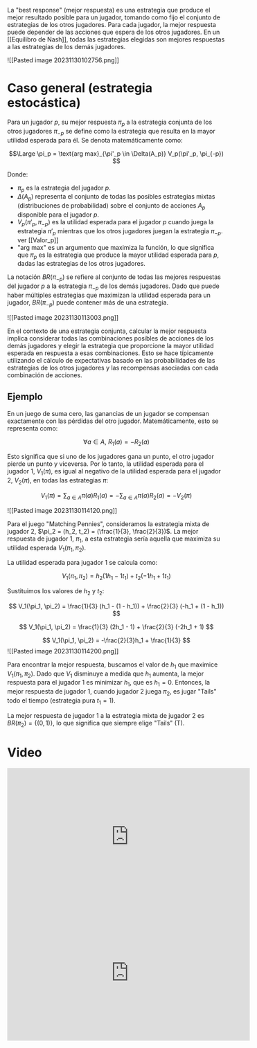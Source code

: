 La "best response" (mejor respuesta) es una estrategia que produce el mejor resultado posible para un jugador, tomando como fijo el conjunto de estrategias de los otros jugadores. Para cada jugador, la mejor respuesta puede depender de las acciones que espera de los otros jugadores. En un [[Equilibro de Nash]], todas las estrategias elegidas son mejores respuestas a las estrategias de los demás jugadores.

![[Pasted image 20231130102756.png]]

# Caso general (estrategia estocástica)

Para un jugador $p$, su mejor respuesta $\pi_p$ a la estrategia conjunta de los otros jugadores $\pi_{-p}$ se define como la estrategia que resulta en la mayor utilidad esperada para él. Se denota matemáticamente como:

$$\Large
\pi_p = \text{arg max}_{\pi'_p \in \Delta(A_p)} V_p(\pi'_p, \pi_{-p})
$$

Donde:

- $\pi_p$ es la estrategia del jugador $p$.
- $\Delta(A_p)$ representa el conjunto de todas las posibles estrategias mixtas (distribuciones de probabilidad) sobre el conjunto de acciones $A_p$ disponible para el jugador $p$.
- $V_p(\pi'_p, \pi_{-p})$ es la utilidad esperada para el jugador $p$ cuando juega la estrategia $\pi'_p$ mientras que los otros jugadores juegan la estrategia $\pi_{-p}$. ver [[Valor_p]]
- "arg max" es un argumento que maximiza la función, lo que significa que $\pi_p$ es la estrategia que produce la mayor utilidad esperada para $p$, dadas las estrategias de los otros jugadores.

La notación $BR(\pi_{-p})$ se refiere al conjunto de todas las mejores respuestas del jugador $p$ a la estrategia $\pi_{-p}$ de los demás jugadores. Dado que puede haber múltiples estrategias que maximizan la utilidad esperada para un jugador, $BR(\pi_{-p})$ puede contener más de una estrategia.

![[Pasted image 20231130113003.png]]

En el contexto de una estrategia conjunta, calcular la mejor respuesta implica considerar todas las combinaciones posibles de acciones de los demás jugadores y elegir la estrategia que proporcione la mayor utilidad esperada en respuesta a esas combinaciones. Esto se hace típicamente utilizando el cálculo de expectativas basado en las probabilidades de las estrategias de los otros jugadores y las recompensas asociadas con cada combinación de acciones.

## Ejemplo

En un juego de suma cero, las ganancias de un jugador se compensan exactamente con las pérdidas del otro jugador. Matemáticamente, esto se representa como:

$$
\forall a \in A, \ R_1(a) = -R_2(a)
$$

Esto significa que si uno de los jugadores gana un punto, el otro jugador pierde un punto y viceversa. Por lo tanto, la utilidad esperada para el jugador 1, $V_1(\pi)$, es igual al negativo de la utilidad esperada para el jugador 2, $V_2(\pi)$, en todas las estrategias $\pi$:

$$
V_1(\pi) = \sum_{a \in A} \pi(a) R_1(a) = - \sum_{a \in A} \pi(a) R_2(a) = -V_2(\pi)
$$

![[Pasted image 20231130114120.png]]

Para el juego "Matching Pennies", consideramos la estrategia mixta de jugador 2, $\pi_2 = (h_2, t_2) = (\frac{1}{3}, \frac{2}{3})$. La mejor respuesta de jugador 1, $\pi_1$, a esta estrategia sería aquella que maximiza su utilidad esperada $V_1(\pi_1, \pi_2)$.

La utilidad esperada para jugador 1 se calcula como:

$$
V_1(\pi_1, \pi_2) = h_2 (1h_1 - 1t_1) + t_2 (-1h_1 + 1t_1)
$$

Sustituimos los valores de $h_2$ y $t_2$:

$$
V_1(\pi_1, \pi_2) = \frac{1}{3} (h_1 - (1 - h_1)) + \frac{2}{3} (-h_1 + (1 - h_1))
$$

$$
V_1(\pi_1, \pi_2) = \frac{1}{3} (2h_1 - 1) + \frac{2}{3} (-2h_1 + 1)
$$

$$
V_1(\pi_1, \pi_2) = -\frac{2}{3}h_1 + \frac{1}{3}
$$
![[Pasted image 20231130114200.png]]

Para encontrar la mejor respuesta, buscamos el valor de $h_1$ que maximice $V_1(\pi_1, \pi_2)$. Dado que $V_1$ disminuye a medida que $h_1$ aumenta, la mejor respuesta para el jugador 1 es minimizar $h_1$, que es $h_1 = 0$. Entonces, la mejor respuesta de jugador 1, cuando jugador 2 juega $\pi_2$, es jugar "Tails" todo el tiempo (estrategia pura $t_1 = 1$).

La mejor respuesta de jugador 1 a la estrategia mixta de jugador 2 es $BR(\pi_2) = \{(0, 1)\}$, lo que significa que siempre elige "Tails" (T).


# Video

<iframe width="560" height="315" src="https://www.youtube.com/embed/VuDutyTs_r8?si=5-0-1Rn0pZhV1-nQ" title="YouTube video player" frameborder="0" allow="accelerometer; autoplay; clipboard-write; encrypted-media; gyroscope; picture-in-picture; web-share" allowfullscreen></iframe>

<iframe width="560" height="315" src="https://www.youtube.com/embed/fvEQujUcPv4?si=SKF6L-RVgleOY_8q" title="YouTube video player" frameborder="0" allow="accelerometer; autoplay; clipboard-write; encrypted-media; gyroscope; picture-in-picture; web-share" allowfullscreen></iframe>
